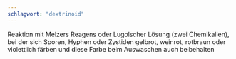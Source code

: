 ```yaml
---
schlagwort: "dextrinoid"
---
```

Reaktion mit Melzers Reagens oder Lugolscher Lösung (zwei Chemikalien), bei der sich Sporen, Hyphen oder Zystiden gelbrot, weinrot, rotbraun oder violettlich färben und diese Farbe beim Auswaschen auch beibehalten

